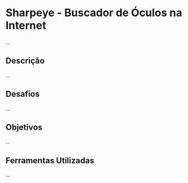 # Sharpeye - Buscador de Óculos na Internet
...
## Descrição
...
## Desafios
...
## Objetivos
...
## Ferramentas Utilizadas
...
